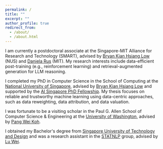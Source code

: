 ```yaml
---
permalink: /
title: ""
excerpt: ""
author_profile: true
redirect_from: 
  - /about/
  - /about.html
---
```

I am currently a postdoctoral associate at the Singapore-MIT Alliance for Research and Technology (SMART), advised by [Bryan Kian Hsiang Low](https://www.comp.nus.edu.sg/~lowkh/index.html) (NUS) and [Daniela Rus](https://www.csail.mit.edu/person/daniela-rus) (MIT). My research interests include data-efficient post-training (e.g., reinforcement learning) and retrieval-augmented generation for LLM reasoning. 

I completed my PhD in Computer Science in the School of Computing at the [National University of Singapore](https://www.comp.nus.edu.sg/), advised by [Bryan Kian Hsiang Low](https://www.comp.nus.edu.sg/~lowkh/index.html) and supported by the [AI Singapore PhD Fellowship](https://aisingapore.org/research/phd-fellowship-programme/). 
My thesis focuses on reliable and trustworthy machine learning using data-centric approaches, such as data reweighting, data attribution, and data valuation. 

I was fortunate to be a visiting scholar in the Paul G. Allen School of Computer Science & Engineering at the [University of Washington](https://www.cs.washington.edu/), advised by [Pang Wei Koh](https://koh.pw/).

I obtained my Bachelor's degree from [Singapore University of Technology and Design](https://istd.sutd.edu.sg/) and was a research assistant in the [STATNLP](https://statnlp-research.github.io/) group, advised by [Lu Wei](https://istd.sutd.edu.sg/people/faculty/lu-wei/). 